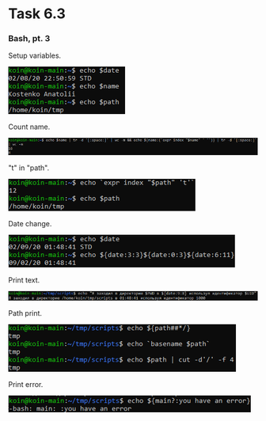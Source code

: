 # Task 6.3
### Bash, pt. 3

Setup variables.

![img](https://github.com/trytodev/Kharkiv_DevOps_ext_2019Q4/blob/master/m6/task6.3/img/var_setup.png)

Count name.

![img](https://github.com/trytodev/Kharkiv_DevOps_ext_2019Q4/blob/master/m6/task6.3/img/name_length.png)

"t" in "path".

![img](https://github.com/trytodev/Kharkiv_DevOps_ext_2019Q4/blob/master/m6/task6.3/img/path.png)

Date change.

![img](https://github.com/trytodev/Kharkiv_DevOps_ext_2019Q4/blob/master/m6/task6.3/img/edit_time.png)

Print text.

![img](https://github.com/trytodev/Kharkiv_DevOps_ext_2019Q4/blob/master/m6/task6.3/img/print_text.png)

Path print.

![img](https://github.com/trytodev/Kharkiv_DevOps_ext_2019Q4/blob/master/m6/task6.3/img/print_path.png)

Print error.

![img](https://github.com/trytodev/Kharkiv_DevOps_ext_2019Q4/blob/master/m6/task6.3/img/error_msg.png)